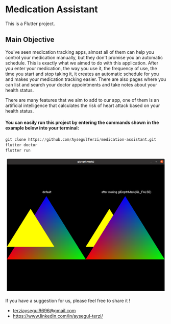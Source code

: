 # Medication Assistant

This is a Flutter project.

## Main Objective

You've seen medication tracking apps, almost all of them can help you control your medication manually, but they don't promise you an automatic schedule. This is exactly what we aimed to do with this application. After you enter your medication, the way you use it, the frequency of use, the time you start and stop taking it, it creates an automatic schedule for you and makes your medication tracking easier. There are also pages where you can list and search your doctor appointments and take notes about your health status. 

There are many features that we aim to add to our app, one of them is an artificial intelligence that calculates the risk of heart attack based on your health status. 

#### You can easily run this project by entering the commands shown in the example below into your terminal:

```python
git clone https://github.com/AysegulTerzi/medication-assistant.git
flutter doctor
flutter run

```

![picture alt](https://github.com/AysegulTerzi/OpenGL-functions/blob/main/depthmaskwin.png)


If you have a suggestion for us, please feel free to share it !
* terziaysegul9696@gmail.com
* https://www.linkedin.com/in/aysegul-terzi/

